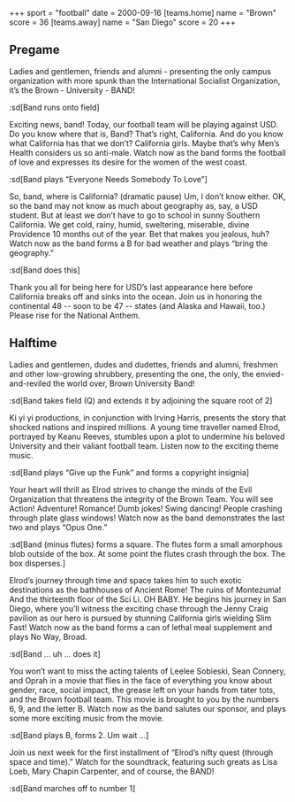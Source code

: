 +++
sport = "football"
date = 2000-09-16
[teams.home]
name = "Brown"
score = 36
[teams.away]
name = "San Diego"
score = 20
+++

## Pregame

Ladies and gentlemen, friends and alumni - presenting the only campus organization with more spunk than the International Socialist Organization, it’s the Brown - University - BAND!

:sd[Band runs onto field]

Exciting news, band! Today, our football team will be playing against USD. Do you know where that is, Band? That’s right, California. And do you know what California has that we don’t? California girls. Maybe that’s why Men’s Health considers us so anti-male. Watch now as the band forms the football of love and expresses its desire for the women of the west coast.

:sd[Band plays “Everyone Needs Somebody To Love”]

So, band, where is California? (dramatic pause) Um, I don’t know either. OK, so the band may not know as much about geography as, say, a USD student. But at least we don’t have to go to school in sunny Southern California. We get cold, rainy, humid, sweltering, miserable, divine Providence 10 months out of the year. Bet that makes you jealous, huh?  
Watch now as the band forms a B for bad weather and plays “bring the geography.”

:sd[Band does this]

Thank you all for being here for USD’s last appearance here before California breaks off and sinks into the ocean. Join us in honoring the continental 48 -- soon to be 47 -- states (and Alaska and Hawaii, too.) Please rise for the National Anthem.

## Halftime

Ladies and gentlemen, dudes and dudettes, friends and alumni, freshmen and other low-growing shrubbery, presenting the one, the only, the envied-and-reviled the world over, Brown University Band!

:sd[Band takes field (Q) and extends it by adjoining the square root of 2]

Ki yi yi productions, in conjunction with Irving Harris, presents the story that shocked nations and inspired millions. A young time traveller named Elrod, portrayed by Keanu Reeves, stumbles upon a plot to undermine his beloved University and their valiant football team. Listen now to the exciting theme music.

:sd[Band plays “Give up the Funk” and forms a copyright insignia]

Your heart will thrill as Elrod strives to change the minds of the Evil Organization that threatens the integrity of the Brown Team. You will see Action! Adventure! Romance! Dumb jokes! Swing dancing! People crashing through plate glass windows! Watch now as the band demonstrates the last two and plays “Opus One.”

:sd[Band (minus flutes) forms a square. The flutes form a small amorphous blob outside of the box. At some point the flutes crash through the box. The box disperses.]

Elrod’s journey through time and space takes him to such exotic destinations as the bathhouses of Ancient Rome! The ruins of Montezuma! And the thirteenth floor of the Sci Li. OH BABY. He begins his journey in San Diego, where you’ll witness the exciting chase through the Jenny Craig pavilion as our hero is pursued by stunning California girls wielding Slim Fast! Watch now as the band forms a can of lethal meal supplement and plays No Way, Broad.

:sd[Band ... uh ... does it]

You won’t want to miss the acting talents of Leelee Sobieski, Sean Connery, and Oprah in a movie that flies in the face of everything you know about gender, race, social impact, the grease left on your hands from tater tots, and the Brown football team. This movie is brought to you by the numbers 6, 9, and the letter B. Watch now as the band salutes our sponsor, and plays some more exciting music from the movie.

:sd[Band plays B, forms 2. Um wait ...]

Join us next week for the first installment of “Elrod’s nifty quest (through space and time).” Watch for the soundtrack, featuring such greats as Lisa Loeb, Mary Chapin Carpenter, and of course, the BAND!

:sd[Band marches off to number 1]
